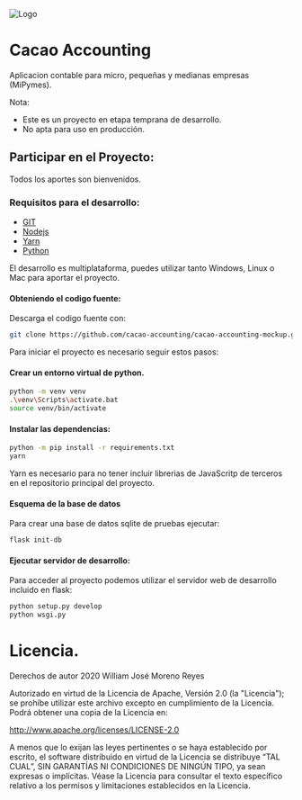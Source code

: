 ![Logo](https://raw.githubusercontent.com/williamjmorenor/cacao-accounting-mockup/master/cacao_accounting/static/media/cacao_accounting%20_logo.png)

# Cacao Accounting

Aplicacion contable para micro, pequeñas y medianas empresas (MiPymes).

Nota: 
* Este es un proyecto en etapa temprana de desarrollo.
* No apta para uso en producción.


## Participar en el Proyecto:

Todos los aportes son bienvenidos.

### Requisitos para el desarrollo:

  * [GIT](https://git-scm.com/)
  * [Nodejs](https://nodejs.org/en/)
  * [Yarn](https://yarnpkg.com/lang/en/)
  * [Python](https://www.python.org/downloads/)

El desarrollo es multiplataforma, puedes utilizar tanto Windows, Linux o Mac
para aportar el proyecto.

#### Obteniendo el codigo fuente:

Descarga el codigo fuente con:

```bash
git clone https://github.com/cacao-accounting/cacao-accounting-mockup.git
```

Para iniciar el proyecto es necesario seguir estos pasos:

#### Crear un entorno virtual de python.

```bash
python -m venv venv
.\venv\Scripts\activate.bat
source venv/bin/activate
```

#### Instalar las dependencias:

```bash
python -m pip install -r requirements.txt
yarn
```

Yarn es necesario para no tener incluir librerias de JavaScritp de terceros en el repositorio principal del proyecto.

#### Esquema de la base de datos

Para crear una base de datos sqlite de pruebas ejecutar:

```bash
flask init-db
```

#### Ejecutar servidor de desarrollo:

Para acceder al proyecto podemos utilizar el servidor web de desarrollo incluido en flask:

```bash
python setup.py develop
python wsgi.py
```
# Licencia.

Derechos de autor 2020 William José Moreno Reyes

Autorizado en virtud de la Licencia de Apache, Versión 2.0 (la "Licencia"); se
prohíbe utilizar este archivo excepto en cumplimiento de la Licencia. Podrá
obtener una copia de la Licencia en:

  http://www.apache.org/licenses/LICENSE-2.0

A menos que lo exijan las leyes pertinentes o se haya establecido por escrito,
el software distribuido en virtud de la Licencia se distribuye “TAL CUAL”, SIN
GARANTÍAS NI CONDICIONES DE NINGÚN TIPO, ya sean expresas o implícitas. Véase
la Licencia para consultar el texto específico relativo a los permisos y
limitaciones establecidos en la Licencia.
